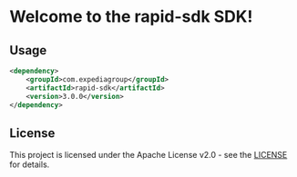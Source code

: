 # Welcome to the rapid-sdk SDK!

## Usage
```xml
<dependency>
    <groupId>com.expediagroup</groupId>
    <artifactId>rapid-sdk</artifactId>
    <version>3.0.0</version>
</dependency>
```

## License

This project is licensed under the Apache License v2.0 - see the [LICENSE](LICENSE) for details.
